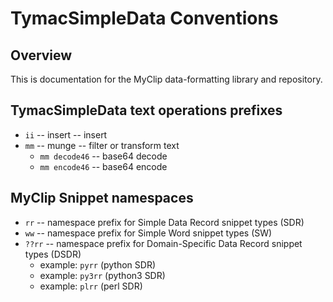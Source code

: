 # TymacSimpleData Conventions

## Overview

This is documentation for the MyClip data-formatting library and repository.

## TymacSimpleData text operations prefixes

* `ii` -- insert -- insert
* `mm` -- munge  -- filter or transform text
   * `mm decode46` -- base64 decode
   * `mm encode46` -- base64 encode
   
## MyClip Snippet namespaces

* `rr` -- namespace prefix for Simple Data Record snippet types (SDR)
* `ww` -- namespace prefix for Simple Word snippet types (SW)
* `??rr` -- namespace prefix for Domain-Specific Data Record snippet types (DSDR)
    * example: `pyrr` (python SDR)
    * example: `py3rr` (python3 SDR)
    * example: `plrr` (perl SDR)
